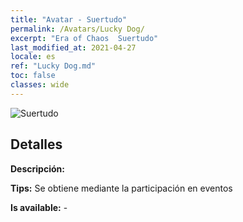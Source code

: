 ```yaml
---
title: "Avatar - Suertudo"
permalink: /Avatars/Lucky Dog/
excerpt: "Era of Chaos  Suertudo"
last_modified_at: 2021-04-27
locale: es
ref: "Lucky Dog.md"
toc: false
classes: wide
---
```

 ![Suertudo](/images/a/avatarFrame_55.png)

## Detalles

 **Descripción:**  

 **Tips:** Se obtiene mediante la participación en eventos 

 **Is available:**  - 

